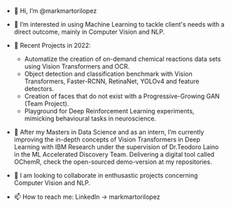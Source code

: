 - 👋 Hi, I’m @markmartorilopez

- 👀 I’m interested in using Machine Learning to tackle client's needs with a direct outcome, mainly in Computer Vision and NLP.

- 📁 Recent Projects in 2022:
   - Automatize the creation of on-demand chemical reactions data sets using Vision Transformers and OCR.
   - Object detection and classification benchmark with Vision Transformers, Faster-RCNN, RetinaNet, YOLOv4 and feature detectors.
   - Creation of faces that do not exist with a Progressive-Growing GAN (Team Project).
   - Playground for Deep Reinforcement Learning experiments, mimicking behavioural tasks in neuroscience.
      
- 🌱 After my Masters in Data Science and as an intern, I’m currently improving the in-depth concepts of Vision Transformers in Deep Learning with IBM Research under the supervision of Dr.Teodoro Laino in the ML Accelerated Discovery Team. Delivering a digital tool called OChemR, check the open-sourced demo-version at my repositories.
      
- 💞️ I am looking to collaborate in enthusastic projects concerning Computer Vision and NLP. 

- 📫 How to reach me: LinkedIn -> markmartorilopez

